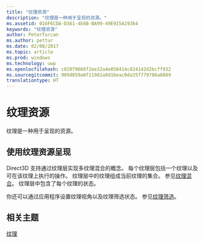 ```yaml
---
title: "纹理资源"
description: "纹理是一种用于呈现的资源。"
ms.assetid: 016F6CDA-D361-4E6B-BA99-49E915A19364
keywords: "纹理资源"
author: PeterTurcan
ms.author: pettur
ms.date: 02/08/2017
ms.topic: article
ms.prod: windows
ms.technology: uwp
ms.openlocfilehash: c82079666f2ee32a4e858414c824142d2bcff932
ms.sourcegitcommit: 909d859a0f11981a8d1beac0da35f779786a6889
translationtype: HT
---
```

# <a name="texture-resources"></a>纹理资源


纹理是一种用于呈现的资源。

## <a name="span-idrenderingwithtextureresourcesspanspan-idrenderingwithtextureresourcesspanspan-idrenderingwithtextureresourcesspanrendering-with-texture-resources"></a><span id="Rendering_with_Texture_Resources"></span><span id="rendering_with_texture_resources"></span><span id="RENDERING_WITH_TEXTURE_RESOURCES"></span>使用纹理资源呈现


Direct3D 支持通过纹理层实现多纹理混合的概念。 每个纹理层包括一个纹理以及可在该纹理上执行的操作。 纹理层中的纹理组成当前纹理的集合。 参见[纹理混合](texture-blending.md)。 纹理层中包含了每个纹理的状态。

你还可以通过应用程序设置纹理视角以及纹理筛选状态。 参见[纹理筛选](texture-filtering.md)。

## <a name="span-idrelated-topicsspanrelated-topics"></a><span id="related-topics"></span>相关主题


[纹理](textures.md)

 

 




